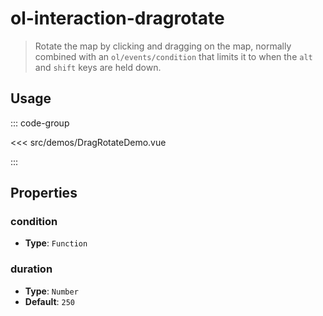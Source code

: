 # ol-interaction-dragrotate

> Rotate the map by clicking and dragging on the map, normally combined with an `ol/events/condition` that limits it to when the `alt` and `shift` keys are held down.

<script setup>
import DragRotateDemo from "@demos/DragRotateDemo.vue"
</script>

<ClientOnly>
<DragRotateDemo/>
</ClientOnly>

## Usage

::: code-group

<<< src/demos/DragRotateDemo.vue

:::

## Properties

### condition

- **Type**: `Function`

### duration

- **Type**: `Number`
- **Default**: `250`
